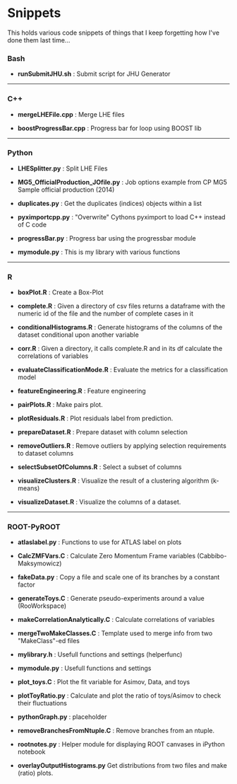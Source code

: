 # Snippets
This holds various code snippets of things that I keep forgetting how I've done them last time...




### Bash
* **runSubmitJHU.sh** : Submit script for JHU Generator


-----------------------------------------------------------------------------------

### C++
* **mergeLHEFile.cpp** : Merge LHE files

* **boostProgressBar.cpp** : Progress bar for loop using BOOST lib

-----------------------------------------------------------------------------------

### Python
* **LHESplitter.py** : Split LHE Files

* **MG5_OfficialProduction_JOfile.py** : Job options example from CP MG5 Sample official production (2014)

* **duplicates.py** : Get the duplicates (indices) objects within a list

* **pyximportcpp.py** : "Overwrite" Cythons pyximport to load C++ instead of C code

* **progressBar.py** : Progress bar using the progressbar module

* **mymodule.py** : This is my library with various functions


-----------------------------------------------------------------------------------

### R 
* **boxPlot.R** : Create a Box-Plot

* **complete.R** : Given a directory of csv files returns a dataframe with the numeric id of the file and the number of complete cases in it

* **conditionalHistograms.R** : Generate histograms of the columns of the dataset conditional upon another variable

* **corr.R** : Given a directory, it calls complete.R and in its df calculate the correlations of variables

* **evaluateClassificationMode.R** : Evaluate the metrics for a classification model

* **featureEngineering.R** : Feature engineering

* **pairPlots.R** : Make pairs plot.

* **plotResiduals.R** : Plot residuals label from prediction.

* **prepareDataset.R** : Prepare dataset with column selection

* **removeOutliers.R** : Remove outliers by applying selection requirements to dataset columns

* **selectSubsetOfColumns.R** : Select a subset of columns

* **visualizeClusters.R** : Visualize the result of a clustering algorithm (k-means)

* **visualizeDataset.R** : Visualize the columns of a dataset.

-----------------------------------------------------------------------------------

### ROOT-PyROOT
* **atlaslabel.py** : Functions to use for ATLAS label on plots

* **CalcZMFVars.C** : Calculate Zero Momentum Frame variables (Cabbibo-Maksymowicz)

* **fakeData.py** : Copy a file and scale one of its branches by a constant factor

* **generateToys.C** : Generate pseudo-experiments around a value (RooWorkspace)

* **makeCorrelationAnalytically.C** : Calculate correlations of variables

* **mergeTwoMakeClasses.C** : Template used to merge info from two "MakeClass"-ed files

* **mylibrary.h** : Usefull functions and settings (helperfunc)

* **mymodule.py** : Usefull functions and settings 

* **plot_toys.C** : Plot the fit variable for Asimov, Data, and toys

* **plotToyRatio.py** : Calculate and plot the ratio of toys/Asimov to check their fluctuations

* **pythonGraph.py** : placeholder

* **removeBranchesFromNtuple.C** : Remove branches from an ntuple.

* **rootnotes.py** : Helper module for displaying ROOT canvases in iPython notebook

* **overlayOutputHistograms.py** Get distributions from two files and make (ratio) plots.
